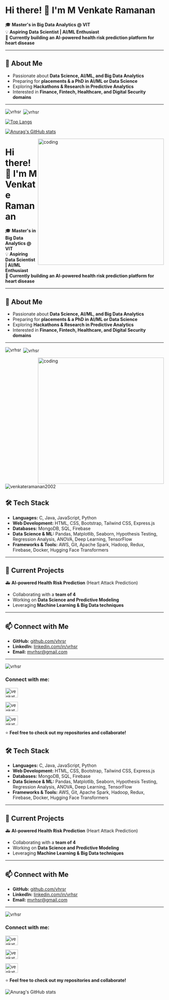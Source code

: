 # Hi there! 👋 I'm M Venkate Ramanan

🎓 **Master's in Big Data Analytics @ VIT**  
💡 **Aspiring Data Scientist | AI/ML Enthusiast**  
🚀 **Currently building an AI-powered health risk prediction platform for heart disease**  

---

## 🔬 About Me

- Passionate about **Data Science, AI/ML, and Big Data Analytics**  
- Preparing for **placements & a PhD in AI/ML or Data Science**  
- Exploring **Hackathons & Research in Predictive Analytics**  
- Interested in **Finance, Fintech, Healthcare, and Digital Security domains**  

---

<p><img align="left" src="https://github-readme-stats.vercel.app/api/top-langs?username=vrhsr&show_icons=true&locale=en&layout=compact" alt="vrhsr" /></p>


<p>&nbsp;<img align="center" src="https://github-readme-stats.vercel.app/api?username=vhrsr&show_icons=true&locale=en" alt="vrhsr" /></p>

[![Top Langs](https://github-readme-stats.vercel.app/api/top-langs/?username=vrhsr&layout=donut-vertical)](https://github.com/anuraghazra/github-readme-stats)


[![Anurag's GitHub stats](https://github-readme-stats.vercel.app/api?username=vrshr)](https://github.com/anuraghazra/github-readme-stats)


<img align="right" alt ="coding" width="400" src = "https://camo.githubusercontent.com/cae12fddd9d6982901d82580bdf321d81fb299141098ca1c2d4891870827bf17/68747470733a2f2f6d69726f2e6d656469756d2e636f6d2f6d61782f313336302f302a37513379765349765f7430696f4a2d5a2e676966">


# Hi there! 👋 I'm M Venkate Ramanan

🎓 **Master's in Big Data Analytics @ VIT**  
💡 **Aspiring Data Scientist | AI/ML Enthusiast**  
🚀 **Currently building an AI-powered health risk prediction platform for heart disease**  

---

## 🔬 About Me

- Passionate about **Data Science, AI/ML, and Big Data Analytics**  
- Preparing for **placements & a PhD in AI/ML or Data Science**  
- Exploring **Hackathons & Research in Predictive Analytics**  
- Interested in **Finance, Fintech, Healthcare, and Digital Security domains**  

---

<p><img align="left" src="https://github-readme-stats.vercel.app/api/top-langs?username=vrhsr&show_icons=true&locale=en&layout=compact" alt="vrhsr" /></p>


<p>&nbsp;<img align="center" src="https://github-readme-stats.vercel.app/api?username=vhrsr&show_icons=true&locale=en" alt="vrhsr" /></p>





<img align="right" alt ="coding" width="400" src = "https://camo.githubusercontent.com/cae12fddd9d6982901d82580bdf321d81fb299141098ca1c2d4891870827bf17/68747470733a2f2f6d69726f2e6d656469756d2e636f6d2f6d61782f313336302f302a37513379765349765f7430696f4a2d5a2e676966">


<p align="left"> <img src="https://komarev.com/ghpvc/?username=venkateramanan2002&label=Profile%20views&color=0e75b6&style=flat" alt="venkateramanan2002" /> </p>



## 🛠 Tech Stack

- **Languages:** C, Java, JavaScript, Python  
- **Web Development:** HTML, CSS, Bootstrap, Tailwind CSS, Express.js  
- **Databases:** MongoDB, SQL, Firebase  
- **Data Science & ML:** Pandas, Matplotlib, Seaborn, Hypothesis Testing, Regression Analysis, ANOVA, Deep Learning, TensorFlow  
- **Frameworks & Tools:** AWS, Git, Apache Spark, Hadoop, Redux, Firebase, Docker, Hugging Face Transformers  

---

## 📌 Current Projects

🚑 **AI-powered Health Risk Prediction** (Heart Attack Prediction)  
  - Collaborating with a **team of 4**  
  - Working on **Data Science and Predictive Modeling**  
  - Leveraging **Machine Learning & Big Data techniques**  

---

## 📫 Connect with Me

- **GitHub:** [github.com/vhrsr](https://github.com/vhrsr)  
- **LinkedIn:** [linkedin.com/in/vrhsr](https://linkedin.com/in/vrhsr)  
- **Email:** [mvrhsr@gmail.com](mailto:mvrhsr@gmail.com)  

---
<p><img align="center" src="https://github-readme-streak-stats.herokuapp.com/?user=vrhsr&" alt="vrhsr" /></p>
<h3 align="left">Connect with me:</h3>

<p align="left">

<a href="https://linkedin.com/in/vrhsr" target="blank"><img align="center" src="https://raw.githubusercontent.com/rahuldkjain/github-profile-readme-generator/master/src/images/icons/Social/linked-in-alt.svg" alt="venkate.me/linkedin" height="30" width="40" /></a>

<a href="https://www.youtube.com/channel/UCGiSfca_q6XRDcj4p67xojg" target="blank"><img align="center" src="https://raw.githubusercontent.com/rahuldkjain/github-profile-readme-generator/master/src/images/icons/Social/youtube.svg" alt="venkate.me/youtube" height="30" width="40" /></a>


<a href="https://www.leetcode.com/mvrhsr" target="blank"><img align="center" src="https://raw.githubusercontent.com/rahuldkjain/github-profile-readme-generator/master/src/images/icons/Social/leet-code.svg" alt="venkate.me/leetcode" height="30" width="40" /></a>
</p>

⭐ **Feel free to check out my repositories and collaborate!**



## 🛠 Tech Stack

- **Languages:** C, Java, JavaScript, Python  
- **Web Development:** HTML, CSS, Bootstrap, Tailwind CSS, Express.js  
- **Databases:** MongoDB, SQL, Firebase  
- **Data Science & ML:** Pandas, Matplotlib, Seaborn, Hypothesis Testing, Regression Analysis, ANOVA, Deep Learning, TensorFlow  
- **Frameworks & Tools:** AWS, Git, Apache Spark, Hadoop, Redux, Firebase, Docker, Hugging Face Transformers  

---

## 📌 Current Projects

🚑 **AI-powered Health Risk Prediction** (Heart Attack Prediction)  
  - Collaborating with a **team of 4**  
  - Working on **Data Science and Predictive Modeling**  
  - Leveraging **Machine Learning & Big Data techniques**  

---

## 📫 Connect with Me

- **GitHub:** [github.com/vhrsr](https://github.com/vhrsr)  
- **LinkedIn:** [linkedin.com/in/vrhsr](https://linkedin.com/in/vrhsr)  
- **Email:** [mvrhsr@gmail.com](mailto:mvrhsr@gmail.com)  

---
<p><img align="center" src="https://github-readme-streak-stats.herokuapp.com/?user=vrhsr&" alt="vrhsr" /></p>
<h3 align="left">Connect with me:</h3>

<p align="left">

<a href="https://linkedin.com/in/vrhsr" target="blank"><img align="center" src="https://raw.githubusercontent.com/rahuldkjain/github-profile-readme-generator/master/src/images/icons/Social/linked-in-alt.svg" alt="venkate.me/linkedin" height="30" width="40" /></a>

<a href="https://www.youtube.com/channel/UCGiSfca_q6XRDcj4p67xojg" target="blank"><img align="center" src="https://raw.githubusercontent.com/rahuldkjain/github-profile-readme-generator/master/src/images/icons/Social/youtube.svg" alt="venkate.me/youtube" height="30" width="40" /></a>


<a href="https://www.leetcode.com/mvrhsr" target="blank"><img align="center" src="https://raw.githubusercontent.com/rahuldkjain/github-profile-readme-generator/master/src/images/icons/Social/leet-code.svg" alt="venkate.me/leetcode" height="30" width="40" /></a>
</p>

⭐ **Feel free to check out my repositories and collaborate!**



![Anurag's GitHub stats](https://github-readme-stats.vercel.app/api?username=anuraghazra&show_icons=true&theme=transparent)
